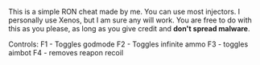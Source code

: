 This is a simple RON cheat made by me. You can use most injectors. I personally use Xenos, but I am sure any will work. You are free to do with this as you please, as long as you give credit and **don't spread malware**.

Controls:
F1 - Toggles godmode
F2 - Toggles infinite ammo
F3 - toggles aimbot
F4 - removes reapon recoil
